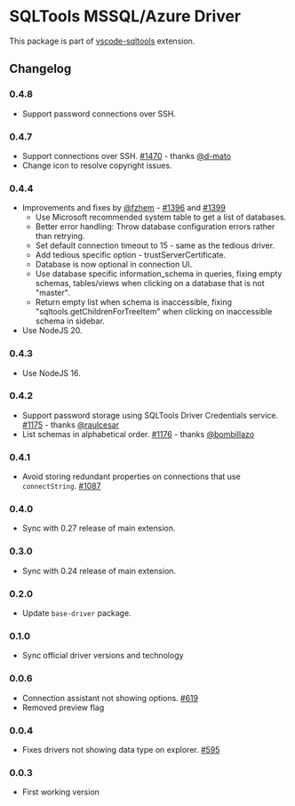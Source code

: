 # SQLTools MSSQL/Azure Driver

This package is part of [vscode-sqltools](https://vscode-sqltools.mteixeira.dev/?umd_source=repository&utm_medium=readme&utm_campaign=mssql) extension.

## Changelog

### 0.4.8

- Support password connections over SSH.

### 0.4.7

- Support connections over SSH. [#1470](https://github.com/mtxr/vscode-sqltools/pull/1470) - thanks [@d-mato](https://github.com/d-mato)
- Change icon to resolve copyright issues.

### 0.4.4

- Improvements and fixes by [@fzhem](https://github.com/fzhem) - [#1396](https://github.com/mtxr/vscode-sqltools/pull/1396) and  [#1399](https://github.com/mtxr/vscode-sqltools/pull/1399)
    - Use Microsoft recommended system table to get a list of databases.
    - Better error handling: Throw database configuration errors rather than retrying.
    - Set default connection timeout to 15 - same as the tedious driver.
    - Add tedious specific option - trustServerCertificate.
    - Database is now optional in connection UI.
    - Use database specific information_schema in queries, fixing empty schemas, tables/views when clicking on a database that is not "master".
    - Return empty list when schema is inaccessible, fixing "sqltools.getChildrenForTreeItem" when clicking on inaccessible schema in sidebar.
- Use NodeJS 20.

### 0.4.3

- Use NodeJS 16.

### 0.4.2

- Support password storage using SQLTools Driver Credentials service. [#1175](https://github.com/mtxr/vscode-sqltools/pull/1175) - thanks [@raulcesar](https://github.com/raulcesar)
- List schemas in alphabetical order. [#1176](https://github.com/mtxr/vscode-sqltools/issues/1176) - thanks [@bombillazo](https://github.com/bombillazo)

### 0.4.1

- Avoid storing redundant properties on connections that use `connectString`. [#1087](https://github.com/mtxr/vscode-sqltools/issues/1087)

### 0.4.0

- Sync with 0.27 release of main extension.

### 0.3.0

- Sync with 0.24 release of main extension.

### 0.2.0

- Update `base-driver` package.

### 0.1.0

- Sync official driver versions and technology

### 0.0.6

- Connection assistant not showing options. [#619](https://github.com/mtxr/vscode-sqltools/issues/619)
- Removed preview flag

### 0.0.4

- Fixes drivers not showing data type on explorer. [#595](https://github.com/mtxr/vscode-sqltools/issues/595)

### 0.0.3

- First working version
